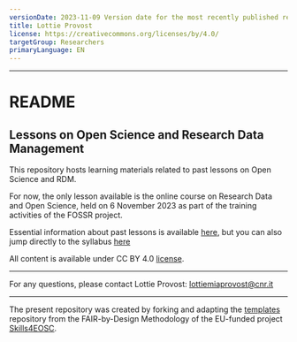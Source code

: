 ```yaml
---
versionDate: 2023-11-09 Version date for the most recently published resource.
title: Lottie Provost
license: https://creativecommons.org/licenses/by/4.0/
targetGroup: Researchers
primaryLanguage: EN
---
```


---
# README

## Lessons on Open Science and Research Data Management

This repository hosts learning materials related to past lessons on Open Science and RDM.

For now, the only lesson available is the online course on Research Data and Open Science, held on 6 November 2023 as part of the training activities of the FOSSR project.

Essential information about past lessons is available [here](https://lessons-open-science.github.io/Open-Science-materials/latest/), but you can also jump directly to the syllabus [here](obsidian://open?vault=template-lottie&file=syllabus) 

All content is available under CC BY 4.0 [license](./LICENSE).

----
For any questions, please contact Lottie Provost: lottiemiaprovost@cnr.it
_____________
The present repository was created by forking and adapting the [templates](https://github.com/FAIR-by-Design-Methodology/templates) repository from the FAIR-by-Design Methodology of the EU-funded project [Skills4EOSC](https://www.skills4eosc.eu/). 